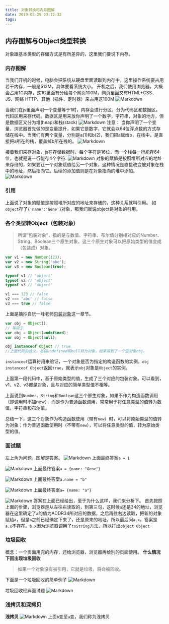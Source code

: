 ```yaml
---
title: 对象转换和内存图解
date: 2019-08-29 23:12:32
tags:
---
```

## 内存图解与Object类型转换
对象跟基本类型的存储方式是有所差异的，这里我们要说下内存。
### 内存图解
当我们开机的时候，电脑会把系统从硬盘里面读取到内存中，这里操作系统要占用若干内存，一般是512M，具体要看系统大小。
开机之后，我们使用浏览器，大概会占用1G内存，这1G里面有分给每个网页100M，网页里面又有HTML+CSS、JS、网络 HTTP、其他（插件、定时器）来占用这100M
![Markdown](http://i2.tiimg.com/644982/04a09b2422ceac00.png '内存分配图')

当我们在js里面声明一个变量等于1时，内存会进行分区，分为代码区和数据区。代码区用来存代码。数据区是用来放你声明了一个数字，字符串，对象的地方，但是数据区又分为堆(heap)和栈(stack)
![Markdown](http://i2.tiimg.com/644982/8eba28bcf46160be.png '内存分区')
注意：
当你声明了一个变量，浏览器首先做的是变量提升，如果它是数字，它就会以64位浮点数的方式存储在栈中。当我们有两个变量，分别是a(1)和b(2)，我们把a赋给b，在栈中，是直接把a所在的栈，覆盖掉b所在栈的。
![Markdown](http://i2.tiimg.com/644982/08aa51a638227366.png)

接着我们来存对象，js在存储数据时，每个字符是16位，而一个栈每一行能存64位，也就是说一行能存4个字符.
![Markdown](http://i2.tiimg.com/644982/aadcdd3e90df69f4.png)
对象的赋值是按照堆所对应的地址来存储的，如果要让一个对象赋值给另一个对象，这种情况是直接改变被对象在栈中的地址，然后指向它。后续的添加值则是在对象指向的堆中添加。
![Markdown](http://i2.tiimg.com/644982/128ce7d846446452.png)

### 引用
上面说了对象的赋值是按照堆所对应的地址来存储的，这种关系就叫引用。
如`object`存了`{'name':'Gene'}`对象，那我们就说object是对象的引用。

### 各个类型转Object（包装对象）
>所谓“包装对象”，指的是与数值、字符串、布尔值分别相对应的Number、String、Boolean三个原生对象。这三个原生对象可以把原始类型的值变成（包装成）对象。
```js
var v1 = new Number(123);
var v2 = new String('abc');
var v3 = new Boolean(true);

typeof v1 // "object"
typeof v2 // "object"
typeof v3 // "object"

v1 === 123 // false
v2 === 'abc' // false
v3 === true // false
```
上面是摘抄自阮一峰老师[包装对象](https://wangdoc.com/javascript/stdlib/wrapper.html)这一章节。
```js
var obj = Object();
// 等同于
var obj = Object(undefined);
var obj = Object(null);

obj instanceof Object // true
//上面代码的含义，是将undefined和null转为对象，结果得到了一个空对象obj。
```
`instanceof`运算符用来验证，一个对象是否为指定的构造函数的实例。`obj instanceof Object`返回`true`，就表示`obj`对象是`Object`的实例。

上面第一段代码中，基于原始类型的值，生成了三个对应的包装对象。可以看到，v1、v2、v3都是对象，且与对应的简单类型值不相等。

上面说到`Number`、`String`和`Boolean`这三个原生对象，如果不作为构造函数调用（即调用时不加new），而是作为普通函数调用，常常用于将任意类型的值转为数值、字符串和布尔值。

总结一下，这三个对象作为构造函数使用（带有`new`）时，可以将原始类型的值转为对象；作为普通函数使用时（不带有`new`），可以将任意类型的值，转为原始类型的值。

### 面试题
左上角为问题，图解是答案。
![Markdown](http://i2.tiimg.com/644982/aeaea69ca3cced62.png)
上面最终答案`a = 1`

![Markdown](http://i2.tiimg.com/644982/09cf593170efe884.png)
上面最终答案`a = {name: "Gene"}`

![Markdown](http://i2.tiimg.com/644982/fc50ceb13088df19.png)
上面最终答案`a.name = "b"`

![Markdown](http://i2.tiimg.com/644982/2379dc73254a1124.png)
上面最终答案`a= {name: "a"}`

![Markdown](http://i2.tiimg.com/644982/ebb0cb5679bb6204.png)
答案在上面已经给出，至于为什么这样，我们来分析下。
首先按照上面的步骤，浏览器是从左往右读取的，到第三句，这时候`a`还是34的地址，浏览器在这里确定了`a`的值为ADDR34所对应的数据，之后再往右边读取，把新的对象赋给`a`，但是`a`之前已经确定下来了，还是原来的地址，所以最后问`a.x`，答案是`a.x`不存在。`b.x`因为浏览器调用了`toString`方法，所以打出`object Object`

### 垃圾回收
概念：一个页面用完的内存，还给浏览器，浏览器再给别的页面使用。
**什么情况下回出现垃圾回收**
>如果一个对象没有被引用，它就是垃圾，将会被回收。

下面是一个垃圾回收的简单例子
![Markdown](http://i2.tiimg.com/644982/64ffa4db8fabbc66.png)

垃圾回收经典面试题
![Markdown](http://i2.tiimg.com/644982/fab11e71e10d0a5b.png)

### 浅拷贝和深拷贝
**浅拷贝**
![Markdown](http://i2.tiimg.com/644982/2379dc73254a1124.png)
上面`b`变至`a`变，我们称为浅拷贝